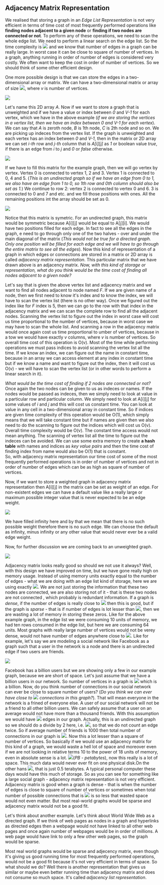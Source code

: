## Adjacency Matrix Representation

We realised that storing a graph in an *Edge List Representation* is not very efficient in terms of time cost of most frequently performed operations like **finding nodes adjacent to a given node** or **finding if two nodes are connected or not**. To perform any of these operations, we need to scan the whole edge list. We need to perform a linear search on the edge list. So the time complexity is <img src="https://latex.codecogs.com/svg.latex?\Large&space;O\(|{E}|)"> and we know that number of edges in a graph can be really large. In worst case it can be close to square of number of vertices. In a graph, anything running in order of number of edges is considered very costly. We often want to keep the cost in order of number of vertices. So we should think of some other efficient design.

One more possible design is that we can store the edges in a two-dimensional array or matrix. We can have a two-dimensional matrix or array of size <img src="https://latex.codecogs.com/svg.latex?\Large&space;v*v">, where *v* is number of vertices.

![](https://github.com/andy489/Data_Structures_and_Algorithms_CPP/blob/master/assets/Graph%20repr.%20-%20Adjacency%20Matrix%2001.png)

Let's name this 2D array *A*. Now if we want to store a graph that is unweighted and if we have a value or index between *0* and *V-1* for each vertex, which we have in the above example (*if we are storing the vertices in a vertex list, then we have an index between 0 and V-1 for each vertex*). We can say that *A* is zeroth node, *B* is 1th node, *C* is 2th node and so on. We are picking up indeces from the vertex list. If the graph is unweighted and each vertex has an index between *0* and *V-1*, then in the matrix or 2D array we can set *i-th* row and *j-th* column that is *A[i][j]* as *1* or boolean value *true*, if there is an edge from *i* to *j* and *0* or *false* otherwise.

<img src="https://latex.codecogs.com/svg.latex?\Large&space;A_{ij}=\begin{cases}1,{\;}if{\quad}{\exists}{\;}edge{\;}from{\;}i{\;}to{\;}j\\0,{\;}{otherwise}\end{cases}">

If we have to fill this matrix for the example graph, then we will go vertex by vertex. Vertex 0 is connected to vertex 1, 2 and 3. Vertex 1 is connected to 0, 4 and 5. (*This is an undirected graph so if we have an edge from 0 to 1, we also have an edge from 1 to 0, so 1th row and 0th column should also be set as 1.*) We continue to row 2: vertex 2 is connected to vertex 0 and 6. 3 is connected to 0 and 7 and etc. and we fill those positions with ones. All the remaining positions int the array should be set as 0.

![](https://github.com/andy489/Data_Structures_and_Algorithms_CPP/blob/master/assets/Graph%20repr.%20-%20Adjacency%20Matrix%2002.png)

Notice that this matrix is symetric. For an undirected graph, this matrix would be symmetric because A[i][j] would be equal to A[j][i]. We would have two positions filled for each edge. In fact to see all the edges in the graph, e need to go through only one of the two halves - over and under the main diagonal of the matrix (*This would not be true for a directed graph. Only one position will be filled for each edge and we will have to go through the entire matrix to see all the edges*). Now this kind of representation of a graph in which edges or connections are stored in a matrix or 2D array is called *adjacency matrix representation*. This particular matrix that we have drawn above is an adjacency matrix. *Now, with this kind of storage or representation, what do you think would be the time cost of finding all nodes adjacent to a given node?*

Let's say that is given the above vertex list and adjacency matrix and we want to find all nodes adjacent to node named *F*. If we are given name of a node, then we first need to know it's index and to know the index, we will have to scan the vertex list (there is no other way). Once we figured out the index like for *F* index is 5, then we can go to the row with that index in the adjacency matrix and we can scan the complete row to find all the adjacent nodes. Scanning the vertex list to figure out the index in worst case will cost us time proportional to the number of vertices, because in worst case we may have to scan the whole list. And scanning a row in the adjacency matrix would once again cost us time proportional to umber of vertices, because in a tow we would have exactly *v* columns, where *v* is number of vertices. So overall time cost of this operation is O(v). Most of the time while performing operations we must pass indices to avoid scanning the vertex list all the time. If we know an index, we can figure out the name in constant time, because in an array we can access element at any index in constant time but if we know a name and want to figure out the index, then it will cost us O(v) - we will have to scan the vertex list (or in other words to perform a linear search in it). 

*What would be the time cost of finding if 2 nodes are connected or not?* Once again the two nodes can be given to us as indeces or names. If the nodes would be passed as indeces, then we simply need to look at value in a particular row and particular column. We simply need to look at A[i][j] for some values of *i* and *j* and this will cost us constant time. You can look at value in any cell in a two-dimensional array in constant time. So if indices are given time complexity of this operation would be O(1), which simply means that we will take constant time but if names are given then we also need to do the scanning to figure out the indices which will cost us O(v). Overall time complexity would be O(v). The constant time access would not mean anything. The scanning of vertex list all the time to figure out the indeces can be avoided. We can use some extra memory to create **a hash table** with names and indices as *key value pairs* and then the time cost of finding index from name would also be O(1) that is constant. <br> So, with adjacency matrix representation our time cost of some of the most frequently performed operations is in order of number of vertices and not in order of number of edges which can be as high as square of number of vertices.

Now, if we want to store a weighted graph in adjacency matrix representation then A[i][j] in the matrix can be set as weight of an edge. For non-existent edges we can have a default value like a really large or maximum possible integer value that is never expected to be an edge weight. 

![](https://github.com/andy489/Data_Structures_and_Algorithms_CPP/blob/master/assets/Graph%20repr.%20-%20Adjacency%20Matrix%2003.png)

We have filled infinity here and by that we mean that there is no such possible weight therefore there is no such edge. We can choose the default as infinity, minus infinity or any other value that would never ever be a valid edge weight. 

Now, for further discussion we are coming back to an unweighted graph.

![](https://github.com/andy489/Data_Structures_and_Algorithms_CPP/blob/master/assets/Graph%20repr.%20-%20Adjacency%20Matrix%2004.png)

Adjacency matrix looks really good so should we not use it always? Well, with this design we have improved on time, but we have gone really high on memory usage. Instead of using memory units exactly equal to the number of edges - what we are doing with an edge list kind of storage, here we are using exactly <img src="https://latex.codecogs.com/svg.latex?\Large&space;O(v^2)">. We are not just storing the information that these two nodes are connected, we are also storing not of it - that is these two nodes are not connected , which probably is redundant information. If a graph is *dense*, if the number of edges is really close to <img src="https://latex.codecogs.com/svg.latex?\Large&space;v^2"> then this is good, but if the graph is *sparse* - that is if number of edges is lot lesser than <img src="https://latex.codecogs.com/svg.latex?\Large&space;v^2">, then we are wasting a lot of memory in storing these zeros. Like for the above example graph, in the edge list we were consuming 10 units of memory, we had ten rows consumed in the edge list, but here we are consuming 64 units. Most graphs with really large number of vertices would not be verey dense, would not have number of edges anywhere close to <img src="https://latex.codecogs.com/svg.latex?\Large&space;v^2">. Like for example, let's say we are modeling a social network like Facebook as a graph such that a user in the network is a node and there is an undirected edge if two users are friends.

![](https://github.com/andy489/Data_Structures_and_Algorithms_CPP/blob/master/assets/Graph%20repr.%20-%20Adjacency%20Matrix%2005.png)

Facebook has a billion users but we are showing only a few in our example graph, because we are short of space. Let's just assume that we have a billion users in our network. So number of vertices in a graph is <img src="https://latex.codecogs.com/svg.latex?\Large&space;|V|=v=10^9"> which is a billion. Now, do you think number of connections in our social network can ever be close to square number of users? (*Do you think we can ever have close to <img src="https://latex.codecogs.com/svg.latex?\Large&space;10^{18}"> connections in this graph?*). That will mean everyone in the network is a frined of everyone else. A user of our social network will not be a friend to all other billion users. We can safely assume that a user on an average would not have more than a thousand friends. With this assumption we would have <img src="https://latex.codecogs.com/svg.latex?\Large&space;|E|=10^9*10^3=10^{12}"> edges in our graph. Actually, this is an undirected graph so we should do a divide by 2 here, i.e. <img src="https://latex.codecogs.com/svg.latex?\Large&space;|E|=\frac{10^9*10^3}{2}=\frac{10^{12}}{2}=5*10^{11}">, so that we do not count an edge twice. So if average number of friends is 1000 then total number of connections in our graph is <img src="https://latex.codecogs.com/svg.latex?\Large&space;5*10^{11}">. Now this a lot lesser than a square of number of vertices. So basically if we would use an adjacency matrix for this kind of a graph, we would waste a hell lot of space and moreover even if we are not looking in relative terms 10 to the power of 18 units of memory, even in absolute sense is a lot. <img src="https://latex.codecogs.com/svg.latex?\Large&space;10^{18}{\;}bytes\thickapprox{1000}{\:}PB">(*PB - petabytes*), now this really is a lot of space. This much data would never ever fit on one physical disk.On the other hans <img src="https://latex.codecogs.com/svg.latex?\Large&space;5*10^{11}{\;}bytes\thickapprox{0.5}{\:}TB">, that is just 0.5 terabytes. A typical personal computer these days would have this much of storage. So as you can see for something like a large social graph - adjacency matrix representation is not very efficient. Adjacency matrix is good when a graph is dense - that is when the number of edges is close to square of number of vertices or sometimes when total number of possible connections that is <img src="https://latex.codecogs.com/svg.latex?\Large&space;v^2"> is so less that wasted space would not even matter. But most real-world graphs would be sparse and adjacency matrix would not be a good fit.

Let's think about another example. Let's think about World Wide Web as a directed graph. If we think of web pages as nodes in a graph and hyperlinks as directed edges then a webpage would not have linked to all other web pages and once again number of webpages would be in order of millions. A web page would have link to only a few other web pages, so the graph would be sparse. 

Most real world graphs would be sparse and adjecency matrix, even though it's giving us good running time for most frequently performed operations, would not be a good fit because it's not very efficient in terms of space. So what should we do? Well there is another representation that gives us similar or maybe even better running time than adjacency matrix and does not consume so much space. It's called *adjacency list representation*.
